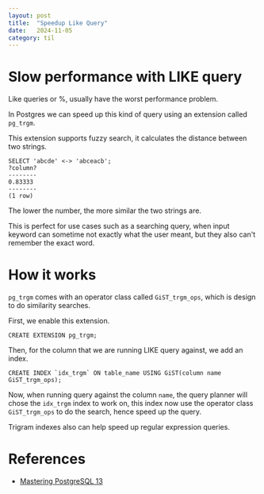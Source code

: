```yaml
---
layout: post
title:  "Speedup Like Query"
date:   2024-11-05
category: til
---
```

# Slow performance with LIKE query
Like queries or %, usually have the worst performance problem.

In Postgres we can speed up this kind of query using an extension called `pg_trgm`.

This extension supports fuzzy search, it calculates the distance between two strings.
```
SELECT 'abcde' <-> 'abceacb';
?column?
--------
0.83333
--------
(1 row)
```
The lower the number, the more similar the two strings are.

This is perfect for use cases such as a searching query, when input keyword can sometime not exactly what the user meant, but they also can't remember the exact word.

# How it works
`pg_trgm` comes with an operator class called `GiST_trgm_ops`, which is design to do similarity searches.

First, we enable this extension.
```
CREATE EXTENSION pg_trgm;
```

Then, for the column that we are running LIKE query against, we add an index.
```
CREATE INDEX `idx_trgm` ON table_name USING GiST(column name GiST_trgm_ops);
```

Now, when running query against the column `name`, the query planner will chose the `idx_trgm` index to work on, this index now use the operator class `GiST_trgm_ops` to do the search, hence speed up the query.

Trigram indexes also can help speed up regular expression queries.

# References
- [Mastering PostgreSQL 13](https://www.amazon.com/Mastering-PostgreSQL-administer-applications-efficiently/dp/1800567499)
